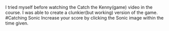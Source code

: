 I tried myself before watching the Catch the Kenny(game) video in the course.
I was able to create a clunkier(but working) version of the game.
#Catching Sonic
Increase your score by clicking the Sonic image within the time given.
